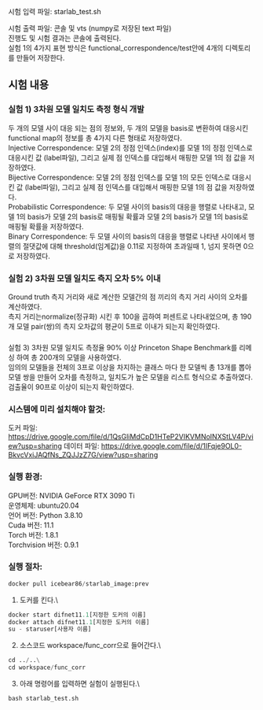 시험 입력 파일: starlab_test.sh

시험 출력 파일: 콘솔 및 vts (numpy로 저장된 text 파일)\
진행도 및 시험 결과는 콘솔에 출력된다.\
실험 1의 4가지 표현 방식은 functional_correspondence/test안에 4개의 디렉토리를 만들어 저장한다.

## 시험 내용
### 실험 1) 3차원 모델 일치도 측정 형식 개발
두 개의 모델 사이 대응 되는 점의 정보와, 두 개의 모델을 basis로 변환하여 대응시킨 functional map의 정보를 총 4가지 다른 형태로 저장하였다.\
Injective Correspondence: 모델 2의 정점 인덱스(index)를 모델 1의 정점 인덱스로 대응시킨 값 (label파일), 그리고 실제 점 인덱스를 대입해서 매핑한 모델 1의 점 값을 저장하였다.\
Bijective Correspondence: 모델 2의 정점 인덱스를 모델 1의 모든 인덱스로 대응시킨 값 (label파일), 그리고 실제 점 인덱스를 대입해서 매핑한 모델 1의 점 값을 저장하였다.\
Probabilistic Correspondence: 두 모델 사이의 basis의 대응을 행렬로 나타내고, 모델 1의 basis가 모델 2의 basis로 매핑될 확률과 모델 2의 basis가 모델 1의 basis로 매핑될 확률을 저장하였다.\
Binary Correspondence: 두 모델 사이의 basis의 대응을 행렬로 나타낸 사이에서 행렬의 절댓값에 대해 threshold(임계값)을 0.11로 지정하여 초과일때 1, 넘지 못하면 0으로 저장하였다.

### 실험 2) 3차원 모델 일치도 측지 오차 5% 이내
Ground truth 측지 거리와 새로 계산한 모델간의 점 끼리의 측지 거리 사이의 오차를 계산하였다.\
측지 거리는normalize(정규화) 시킨 후 100을 곱하여 퍼센트로 나타내었으며, 총 190개 모델 pair(쌍)의 측지 오차값의 평균이 5프로 이내가 되는지 확인하였다.

###
실험 3) 3차원 모델 일치도 측정율 90% 이상
Princeton Shape Benchmark를 리메싱 하여 총 200개의 모델을 사용하였다.\
임의의 모델들을 전체의 3프로 이상을 차지하는 클래스 마다 한 모델씩 총 13개를 뽑아 모델 쌍을 만들어 오차를 측정하고, 일치도가 높은 모델을 리스트 형식으로 추출하였다.\
검출율이 90프로 이상이 되는지 확인하였다.

### 시스템에 미리 설치해야 할것:
도커 파일: https://drive.google.com/file/d/1QsGliMdCpD1HTeP2VIKVMNoINXStLV4P/view?usp=sharing
데이터 파일: https://drive.google.com/file/d/1IFqje9OL0-BkvcVxiJAQfNs_ZQJJzZ7G/view?usp=sharing

### 실행 환경:
GPU버전: NVIDIA GeForce RTX 3090 Ti\
운영체제: ubuntu20.04\
언어 버전: Python 3.8.10\
Cuda 버전: 11.1\
Torch 버전: 1.8.1\
Torchvision 버전: 0.9.1

### 실행 절차:
```python
docker pull icebear86/starlab_image:prev
```

1. 도커를 킨다.\
```python
docker start difnet11.1[지정한 도커의 이름]
docker attach difnet11.1[지정한 도커의 이름]
su - staruser[사용자 이름]
```

2. 소스코드 workspace/func_corr으로 들어간다.\
```python
cd ../..\
cd workspace/func_corr
```
3. 아래 명령어를 입력하면 실험이 실행된다.\
```python
bash starlab_test.sh
```
